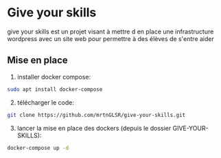 # Give your skills
give your skills est un projet visant à mettre d en place une infrastructure wordpress avec un site web pour permettre à des élèves de s'entre aider

## Mise en place
1. installer docker compose:
```bash
sudo apt install docker-compose
```
2. télécharger le code:
```bash
git clone https://github.com/mrtnGLSR/give-your-skills.git
```
3. lancer la mise en place des dockers (depuis le dossier GIVE-YOUR-SKILLS):
```bash
docker-compose up -d
```
